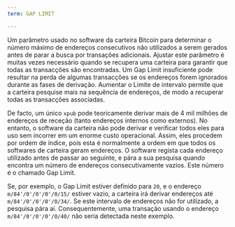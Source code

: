 ```yaml
---
term: GAP LIMIT

---
```

Um parâmetro usado no software da carteira Bitcoin para determinar o número máximo de endereços consecutivos não utilizados a serem gerados antes de parar a busca por transações adicionais. Ajustar este parâmetro é muitas vezes necessário quando se recupera uma carteira para garantir que todas as transacções são encontradas. Um Gap Limit insuficiente pode resultar na perda de algumas transacções se os endereços forem ignorados durante as fases de derivação. Aumentar o Limite de intervalo permite que a carteira pesquise mais na sequência de endereços, de modo a recuperar todas as transacções associadas.

De facto, um único `xpub` pode teoricamente derivar mais de 4 mil milhões de endereços de receção (tanto endereços internos como externos). No entanto, o software da carteira não pode derivar e verificar todos eles para uso sem incorrer em um enorme custo operacional. Assim, eles procedem por ordem de índice, pois esta é normalmente a ordem em que todos os softwares de carteira geram endereços. O software regista cada endereço utilizado antes de passar ao seguinte, e pára a sua pesquisa quando encontra um número de endereços consecutivamente vazios. Este número é o chamado Gap Limit.

Se, por exemplo, o Gap Limit estiver definido para `20`, e o endereço `m/84'/0'/0'/0'/0/15/` estiver vazio, a carteira irá derivar endereços até `m/84'/0'/0'/0'/0/34/`. Se este intervalo de endereços não for utilizado, a pesquisa pára aí. Consequentemente, uma transação usando o endereço `m/84'/0'/0'/0'/0/40/` não seria detectada neste exemplo.